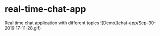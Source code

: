 # real-time-chat-app
Real time chat application with different topics
![Demo](chat-app/Sep-30-2019 17-11-28.gif)
